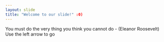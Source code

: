 ```yaml
---
layout: slide
title: "Welcome to our slide!" :0)
---
```

You must do the very thing you think you cannot do - (Eleanor Roosevelt)
Use the left arrow to go
